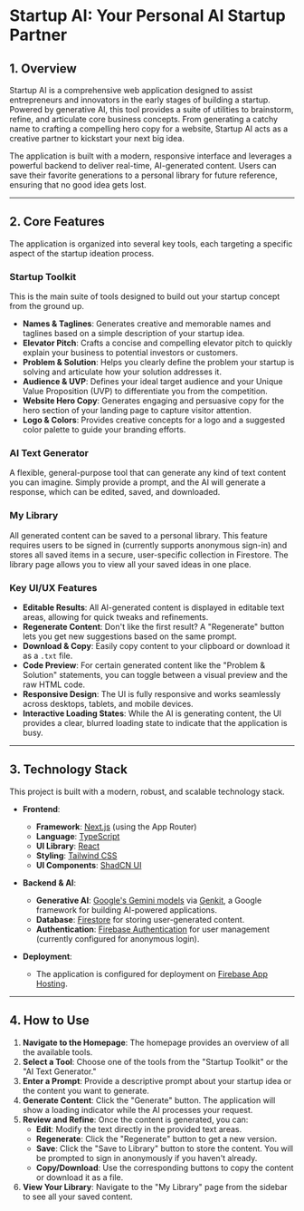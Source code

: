 # Startup AI: Your Personal AI Startup Partner

## 1. Overview

Startup AI is a comprehensive web application designed to assist entrepreneurs and innovators in the early stages of building a startup. Powered by generative AI, this tool provides a suite of utilities to brainstorm, refine, and articulate core business concepts. From generating a catchy name to crafting a compelling hero copy for a website, Startup AI acts as a creative partner to kickstart your next big idea.

The application is built with a modern, responsive interface and leverages a powerful backend to deliver real-time, AI-generated content. Users can save their favorite generations to a personal library for future reference, ensuring that no good idea gets lost.

---

## 2. Core Features

The application is organized into several key tools, each targeting a specific aspect of the startup ideation process.

### Startup Toolkit

This is the main suite of tools designed to build out your startup concept from the ground up.

- **Names & Taglines**: Generates creative and memorable names and taglines based on a simple description of your startup idea.
- **Elevator Pitch**: Crafts a concise and compelling elevator pitch to quickly explain your business to potential investors or customers.
- **Problem & Solution**: Helps you clearly define the problem your startup is solving and articulate how your solution addresses it.
- **Audience & UVP**: Defines your ideal target audience and your Unique Value Proposition (UVP) to differentiate you from the competition.
- **Website Hero Copy**: Generates engaging and persuasive copy for the hero section of your landing page to capture visitor attention.
- **Logo & Colors**: Provides creative concepts for a logo and a suggested color palette to guide your branding efforts.

### AI Text Generator

A flexible, general-purpose tool that can generate any kind of text content you can imagine. Simply provide a prompt, and the AI will generate a response, which can be edited, saved, and downloaded.

### My Library

All generated content can be saved to a personal library. This feature requires users to be signed in (currently supports anonymous sign-in) and stores all saved items in a secure, user-specific collection in Firestore. The library page allows you to view all your saved ideas in one place.

### Key UI/UX Features

- **Editable Results**: All AI-generated content is displayed in editable text areas, allowing for quick tweaks and refinements.
- **Regenerate Content**: Don't like the first result? A "Regenerate" button lets you get new suggestions based on the same prompt.
- **Download & Copy**: Easily copy content to your clipboard or download it as a `.txt` file.
- **Code Preview**: For certain generated content like the "Problem & Solution" statements, you can toggle between a visual preview and the raw HTML code.
- **Responsive Design**: The UI is fully responsive and works seamlessly across desktops, tablets, and mobile devices.
- **Interactive Loading States**: While the AI is generating content, the UI provides a clear, blurred loading state to indicate that the application is busy.

---

## 3. Technology Stack

This project is built with a modern, robust, and scalable technology stack.

- **Frontend**:
  - **Framework**: [Next.js](https://nextjs.org/) (using the App Router)
  - **Language**: [TypeScript](https://www.typescriptlang.org/)
  - **UI Library**: [React](https://reactjs.org/)
  - **Styling**: [Tailwind CSS](https://tailwindcss.com/)
  - **UI Components**: [ShadCN UI](https://ui.shadcn.com/)

- **Backend & AI**:
  - **Generative AI**: [Google's Gemini models](https://deepmind.google/technologies/gemini/) via [Genkit](https://firebase.google.com/docs/genkit), a Google framework for building AI-powered applications.
  - **Database**: [Firestore](https://firebase.google.com/docs/firestore) for storing user-generated content.
  - **Authentication**: [Firebase Authentication](https://firebase.google.com/docs/auth) for user management (currently configured for anonymous login).

- **Deployment**:
  - The application is configured for deployment on [Firebase App Hosting](https://firebase.google.com/docs/app-hosting).

---

## 4. How to Use

1.  **Navigate to the Homepage**: The homepage provides an overview of all the available tools.
2.  **Select a Tool**: Choose one of the tools from the "Startup Toolkit" or the "AI Text Generator."
3.  **Enter a Prompt**: Provide a descriptive prompt about your startup idea or the content you want to generate.
4.  **Generate Content**: Click the "Generate" button. The application will show a loading indicator while the AI processes your request.
5.  **Review and Refine**: Once the content is generated, you can:
    - **Edit**: Modify the text directly in the provided text areas.
    - **Regenerate**: Click the "Regenerate" button to get a new version.
    - **Save**: Click the "Save to Library" button to store the content. You will be prompted to sign in anonymously if you haven't already.
    - **Copy/Download**: Use the corresponding buttons to copy the content or download it as a file.
6.  **View Your Library**: Navigate to the "My Library" page from the sidebar to see all your saved content.
